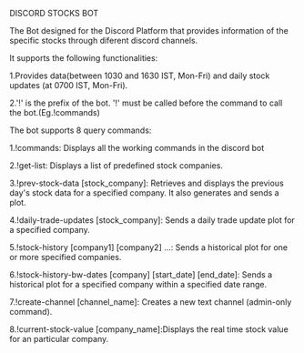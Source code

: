 DISCORD STOCKS BOT

The Bot designed for the Discord Platform that provides information of the specific stocks through diferent discord channels.

It supports the following functionalities:
  
   1.Provides data(between 1030 and 1630 IST, Mon-Fri) and daily stock updates (at 0700 IST, Mon-Fri).

   2.'!' is the prefix of the bot. '!' must be called before the command to call the bot.(Eg.!commands)

The bot supports 8 query commands:

1.!commands: Displays all the working commands in the discord bot

2.!get-list: Displays a list of predefined stock companies.

3.!prev-stock-data [stock_company]: Retrieves and displays the previous day's stock data for a specified company. It also generates and sends a plot.

4.!daily-trade-updates [stock_company]: Sends a daily trade update plot for a specified company.

5.!stock-history [company1] [company2] ...: Sends a historical plot for one or more specified companies.

6.!stock-history-bw-dates [company] [start_date] [end_date]: Sends a historical plot for a specified company within a specified date range.

7.!create-channel [channel_name]: Creates a new text channel (admin-only command).

8.!current-stock-value [company_name]:Displays the real time stock value for an particular company.
